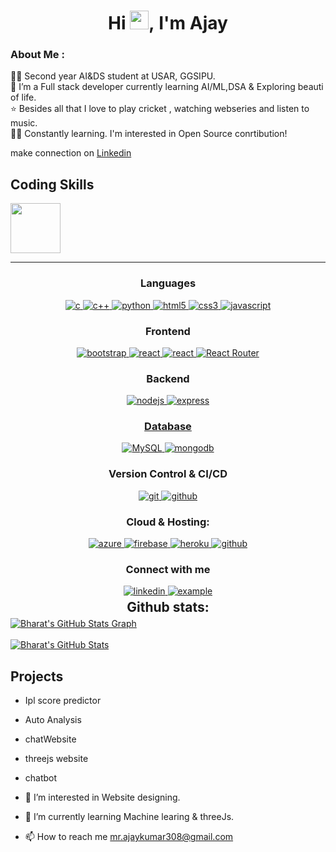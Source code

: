 
<h1 align="center">Hi <img src="https://raw.githubusercontent.com/MartinHeinz/MartinHeinz/master/wave.gif" width="30px">,&nbsp;I'm Ajay</h1>
<h3>About Me :</h3>  
 <p>
 👩‍🎓  Second year AI&DS student at USAR, GGSIPU.
<br>💫 I’m a Full stack developer currently learning AI/ML,DSA & Exploring beauti of life.
<br>⭐ Besides all that I love to play cricket , watching webseries and listen to music. 
<br>👩‍💻 Constantly learning. I'm interested in Open Source conrtibution!

make connection on  [Linkedin](https://www.linkedin.com/in/ajay-b94a13233/)

## Coding Skills

<p>
  <img src ="https://user-images.githubusercontent.com/30186107/29488525-f55a69d0-84da-11e7-8a39-5476f663b5eb.png" height="80px" />
</p>

<hr>

<h3 align="center">Languages</h3>
<p align="center">
  <a href="https://www.cprogramming.com/" target="_blank"> 
    <img src="https://img.shields.io/badge/C%20programming-A8B9CC.svg?style=for-the-badge&logo=c&logoColor=red"
      alt="c"/>
  </a>
  <a href="https://www.cprogramming.com/" target="_blank"> 
    <img src="https://img.shields.io/badge/c++-%2300599C.svg?style=for-the-badge&logo=c%2B%2B&logoColor=green"
      alt="c++"/>
  </a>
  <a href="https://www.python.org" target="_blank"> 
    <img src="https://img.shields.io/badge/python-3670A0?style=for-the-badge&logo=python&logoColor=ffdd54" 
      alt="python"/> 
  </a>
  <a href="https://www.w3.org/html/" target="_blank"> 
    <img src="https://img.shields.io/badge/html-E34F26.svg?style=for-the-badge&logo=html5&logoColor=white"
      alt="html5"/> 
  </a>
  <a href="https://www.w3schools.com/css/" target="_blank">
    <img src="https://img.shields.io/badge/css-1572B6.svg?style=for-the-badge&logo=css3&logoColor=white"
      alt="css3"/>
  </a>
  <a href="https://developer.mozilla.org/en-US/docs/Web/JavaScript" target="_blank"> 
    <img src="https://img.shields.io/badge/Javascript-F7DF1E.svg?style=for-the-badge&logo=javascript&logoColor=black"
      alt="javascript"/> 
  </a>
</p>

<h3 align="center">Frontend</h3>
<p align="center">
      <a href="https://getbootstrap.com" target="_blank">
    <img src="https://img.shields.io/badge/bootstrap-7952B3.svg?style=for-the-badge&logo=bootstrap&logoColor=white&for-the-badge&backgroundColor=red"
      alt="bootstrap"/>
  </a>
  <a href="https://reactjs.org/" target="_blank"> 
    <img src="https://img.shields.io/badge/reactjs-61DAFB.svg?style=for-the-badge&logo=react&logoColor=red&react&backgroundColor=red"
      alt="react"/> 
  </a>
 <a href="https://reactjs.org/" target="_blank"> 
    <img src="https://camo.githubusercontent.com/8552f38715af0ea9f364801b055f7a2448812b49075860983d53a81414349623/68747470733a2f2f696d672e736869656c64732e696f2f7374617469632f76313f7374796c653d666f722d7468652d6261646765266d6573736167653d4e6578742e6a7326636f6c6f723d303030303030266c6f676f3d4e6578742e6a73266c6f676f436f6c6f723d464646464646266c6162656c3d"
      alt="react"/> 
  </a>
   <a href="" target="_blank">
    <img src="https://img.shields.io/badge/React_Router-CA4245?style=for-the-badge&logo=react-router&logoColor=white" alt="React Router"/> 
 </a>

<h3 align="center">Backend</h3>
<p align="center">
  <a href="https://nodejs.org" target="_blank"> 
    <img src="https://img.shields.io/badge/node.js-339933.svg?style=for-the-badge&logo=nodedotjs&logoColor=white"
      alt="nodejs"/> 
  </a>
  <a href="https://expressjs.com" target="_blank">
    <img src="https://img.shields.io/badge/express-000000.svg?style=for-the-badge&logo=express&logoColor=white"
      alt="express" />
</p>

<h3 align="center">Database</h3>
<p align="center">

  <a href="" target="_blank"> 
    <img src="https://img.shields.io/badge/mysql-%2300000f.svg?style=for-the-badge&logo=mysql&logoColor=white"
      alt="MySQL"/> 
  </a>
  <a href="https://www.mongodb.com/" target="_blank"> 
    <img src="https://img.shields.io/badge/mongodb-47A248.svg?style=for-the-badge&logo=mongodb&logoColor=white"
      alt="mongodb"/> 
  </a> 
</p>
 <h3 align="center">Version Control & CI/CD</h3>
<p align="center">
  <a href="https://git-scm.com/" target="_blank">
    <img src="https://img.shields.io/badge/git-F05032.svg?style=for-the-badge&logo=git&logoColor=white"
      alt="git"/>
  </a>
  <a href="https://github.com/bindian0509" target="_blank">
    <img src="https://img.shields.io/badge/github-181717.svg?style=for-the-badge&logo=github&logoColor=white" alt="github" />
  </a>
</p>

<h3 align="center">Cloud & Hosting:</h3>
<p align="center">


  <a href="" target="_blank">
    <img  src="https://img.shields.io/badge/vercel-%23000000.svg?style=for-the-badge&logo=vercel&logoColor=white" alt="azure"/> 
  </a>
  <a href="https://netlify.com/" target="_blank">
    <img src="https://img.shields.io/badge/netlify-00C7B7.svg?style=for-the-badge&logo=netlify&logoColor=black" alt="firebase"/>
  </a>
  <a href="https://heroku.com" target="_blank"> 
    <img src="https://img.shields.io/badge/heroku-430098.svg?style=for-the-badge&logo=heroku&logoColor=white"
      alt="heroku"/> 
  </a>
    <a href="https://github.com/MR-DHRUV" target="_blank">
    <img src="https://img.shields.io/badge/github-181717.svg?style=for-the-badge&logo=github&logoColor=white" alt="github" />
  </a> 
</p>
<h3 align="center">Connect with me</h3>
<div style="margin-top:10px" align="center">
  <div>
    <a  href="https://www.linkedin.com/in/ajay-b94a13233/" target="_blank">
      <img src="https://img.shields.io/badge/Linked%20In-0A66C2.svg?style=for-the-badge&logo=linkedin&logoColor=white" alt="linkedin"/>
    </a>
    <a href="https://twitter.com/ajaysin308" target="_blank">
      <img src="https://img.shields.io/badge/Twitter-1DA1F2.svg?style=for-the-badge&logo=twitter&logoColor=white" alt="example"/>
    </a>
  </div>
 
</div>
</div>
<h2 align="center" style="margin: 5px 10px;">Github stats:</h2> 

<a href="https://github.com/Ajay-308">
  <img align="center" src="https://github-profile-summary-cards.vercel.app/api/cards/profile-details?username=Ajay-308&theme=gruvbox&hide_border=true)](https://github.com/AnantJainn" alt="Bharat's GitHub Stats Graph"/>
</a>
<br><br>
<a href="https://github.com/Ajay-308">
  <img align="center" src="https://github-readme-stats.vercel.app/api?username=Ajay-308&count_private=true&show_icons=true&theme=gruvbox&hide_border=true&custom_title=Ajay%20%27s%20Github%20Stats" alt="Bharat's GitHub Stats" />
</a>


## Projects
- Ipl score predictor
- Auto Analysis
- chatWebsite
- threejs website
- chatbot



- 👀 I’m interested in Website designing.
- 🌱 I’m currently learning Machine learing & threeJs.
- 📫 How to reach me mr.ajaykumar308@gmail.com


